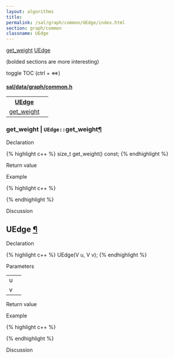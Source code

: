 ```yaml
---
layout: algorithms
title: 
permalink: /sal/graph/common/UEdge/index.html
section: graph/common
classname: UEdge
---
```


<div class="toc">
	<a class="toc-link toch3" href="#get_weight">get_weight</a>
	<a class="toc-link toch2" href="#UEdge">UEdge</a>
<p class="toc-caption">(bolded sections are more interesting)</p>
<p class="toc-toggle">toggle TOC (ctrl + &#8660;)</p>
</div><div class="block">
<h4><a href="https://github.com/LemonPi/data/blob/master/graph/common.h">sal/data/graph/common.h</a>
</h4><table class="pretty">
<tr><th><a class="doc-list-name" href="#UEdge">UEdge</a></th><th></th></tr>
<tr><td><a class="doc-list-name" href="#get_weight">get_weight</a></td><td></td></tr>
</table></div>



<h3 class="anchor doc-header">get_weight | <code class="qualifier">UEdge::</code>get_weight<a class="anchor-link" href="#get_weight" name="get_weight" title="permalink to section">&para;</a></h3>
<div class="block">

<p class="doc-section">Declaration</p>
{% highlight c++ %}
size_t get_weight() const;
{% endhighlight %}
<p class="doc-section">Return value</p>

<p class="doc-section">Example</p>
{% highlight c++ %}

{% endhighlight %}

<p class="doc-section">Discussion</p>
<div>
<p>
	
</p>
</div></div>





<h2 class="anchor doc-header">UEdge <a class="anchor-link" href="#UEdge" name="UEdge" title="permalink to section">&para;</a></h2>
<div class="block">

<p class="doc-section">Declaration</p>
{% highlight c++ %}
UEdge(V u, V v);
{% endhighlight %}


<p class="doc-section">Parameters</p>
<table class="pretty">
<tr><td>u</td><td></td></tr>
<tr><td>v</td><td></td></tr>
</table>
<p class="doc-section">Return value</p>

<p class="doc-section">Example</p>
{% highlight c++ %}

{% endhighlight %}

<p class="doc-section">Discussion</p>
<div>
<p>
	
</p>
</div></div>





